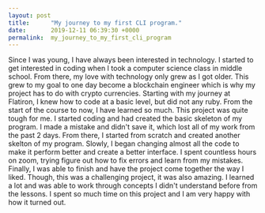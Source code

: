 ```yaml
---
layout: post
title:      "My journey to my first CLI program."
date:       2019-12-11 06:39:30 +0000
permalink:  my_journey_to_my_first_cli_program
---
```




Since I was young, I have always been interested in technology.  I started to get interested in coding when I took a computer science class in middle school. From there, my love with technology only grew as I got older. This grew to my goal to one day become a blockchain engineer which is why my project has to do with crypto currencies. Starting with my journey at Flatiron, I knew how to code at a basic level, but did not any ruby. From the start of the course to now, I have learned so much. This project was quite tough for me. I started coding and had created the basic skeleton of my program. I made a mistake and didn't save it, which lost all of my work from the past 2 days. From there, I started from scratch and created another skelton of my program. Slowly, I began changing almost all the code to make it perform better and create a better interface. I spent countless hours on zoom, trying figure out how to fix errors and learn from my mistakes. Finally, I was able to finish and have the project come together the way I liked. Though, this was a challenging project, it was also amazing. I learned a lot and was able to work through concepts I didn't understand before from the lessons.  I spent so much time on this project and I am very happy with how it turned out. 
